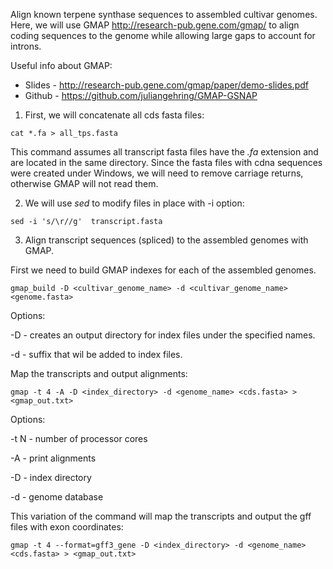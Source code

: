 Align known terpene synthase sequences to assembled cultivar genomes. Here, we will use GMAP http://research-pub.gene.com/gmap/ to align coding sequences to the genome while allowing large gaps to account for introns.

Useful info about GMAP:
* Slides - http://research-pub.gene.com/gmap/paper/demo-slides.pdf
* Github - https://github.com/juliangehring/GMAP-GSNAP

1. First, we will concatenate all cds fasta files:
```
cat *.fa > all_tps.fasta
```
This command assumes all transcript fasta files have the *.fa* extension and are located in the same directory.
Since the fasta files with cdna sequences were created under Windows, we will need to remove carriage returns, otherwise GMAP will not read them.

2. We will use *sed* to modify files in place with -i option:
```
sed -i 's/\r//g'  transcript.fasta
```

3. Align transcript sequences (spliced) to the assembled genomes with GMAP.

First we need to build GMAP indexes for each of the assembled genomes.
```
gmap_build -D <cultivar_genome_name> -d <cultivar_genome_name> <genome.fasta>
```
Options:

-D - creates an output directory for index files under the specified names.

-d - suffix that wil be added to index files.

Map the transcripts and output alignments:

```
gmap -t 4 -A -D <index_directory> -d <genome_name> <cds.fasta> > <gmap_out.txt>
```
Options:

-t N - number of processor cores

-A - print alignments

-D - index directory

-d - genome database

This variation of the command will map the transcripts and output the gff files with exon coordinates:

```
gmap -t 4 --format=gff3_gene -D <index_directory> -d <genome_name> <cds.fasta> > <gmap_out.txt>
```









 
